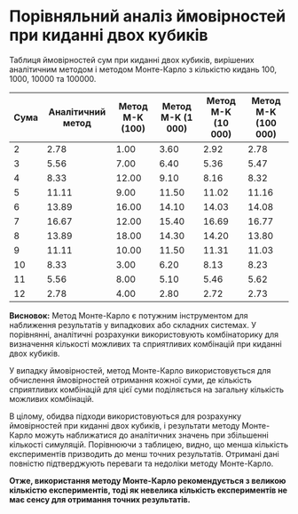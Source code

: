 # Порівняльний аналіз ймовірностей при киданні двох кубиків

Таблиця ймовірностей сум при киданні двох кубиків, вирішених аналітичним методом і методом Монте-Карло з кількістю кидань 100, 1000, 10000 та 100000.


|   Сума   |  Аналітичний метод |   Метод М-K (100)  |  Метод М-K (1 000) | Метод М-K (10 000) | Метод М-K (100 000)| 
|----------|--------------------|--------------------|--------------------|--------------------|--------------------|
|     2    |        2.78        |        1.00        |        3.60        |        2.92        |        2.78        |
|     3    |        5.56        |        7.00        |        6.40        |        5.36        |        5.47        |
|     4    |        8.33        |        12.00       |        9.10        |        8.16        |        8.32        |
|     5    |        11.11       |        9.00        |        11.50       |        11.02       |        11.16       |
|     6    |        13.89       |        16.00       |        14.10       |        14.03       |        14.08       |
|     7    |        16.67       |        12.00       |        15.40       |        16.69       |        16.77       |
|     8    |        13.89       |        18.00       |        14.30       |        14.20       |        13.80       |
|     9    |        11.11       |        10.00       |        11.50       |        11.31       |        11.03       |
|     10   |        8.33        |        3.00        |        6.20        |        8.13        |        8.23        |
|     11   |        5.56        |        8.00        |        5.10        |        5.46        |        5.62        |
|     12   |        2.78        |        4.00        |        2.80        |        2.72        |        2.73        |

**Висновок:**
Метод Монте-Карло є потужним інструментом для наближення результатів у випадкових або складних системах. У порівнянні, аналітичні розрахунки використовують комбінаторику для визначення кількості можливих та сприятливих комбінацій при киданні двох кубиків. 

У випадку ймовірностей, метод Монте-Карло використовується для обчислення ймовірностей отримання кожної суми, де кількість сприятливих комбінацій для цієї суми поділяється на загальну кількість можливих комбінацій.

В цілому, обидва підходи використовуються для розрахунку ймовірностей при киданні двох кубиків, і результати методу Монте-Карло можуть наближатися до аналітичних значень при збільшенні кількості симуляцій. Порівнюючи з таблицею, видно, що менша кількість експериментів призводить до менш точних результатів. Отримані дані повністю підтверджують переваги та недоліки методу Монте-Карло.

**Отже, використання методу Монте-Карло рекомендується з великою кількістю експериментів, тоді як невелика кількість експериментів не має сенсу для отримання точних результатів.**